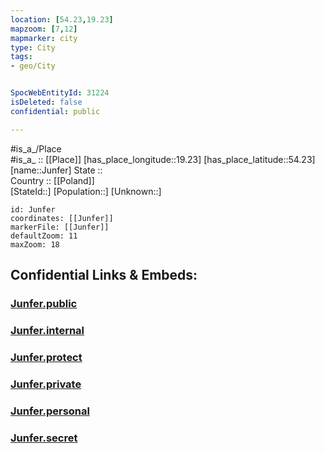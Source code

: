 ```yaml
---
location: [54.23,19.23] 
mapzoom: [7,12] 
mapmarker: city 
type: City
tags:
- geo/City


SpocWebEntityId: 31224
isDeleted: false
confidential: public

---
```

#is_a_/Place  
#is_a_ :: [[Place]] 
[has_place_longitude::19.23] 
[has_place_latitude::54.23] 
[name::Junfer] 
State ::  
Country :: [[Poland]]  
[StateId::] 
[Population::] 
[Unknown::] 


```leaflet
id: Junfer
coordinates: [[Junfer]] 
markerFile: [[Junfer]] 
defaultZoom: 11 
maxZoom: 18
```


## Confidential Links & Embeds: 

### [Junfer.public](/_public/\Earth\Continent\Europe\Europe~East\Poland\Provinces~Poland\Pomeranian\CityJunfer.public.md) 

### [Junfer.internal](/_internal/\Earth\Continent\Europe\Europe~East\Poland\Provinces~Poland\Pomeranian\CityJunfer.internal.md) 

### [Junfer.protect](/_protect/\Earth\Continent\Europe\Europe~East\Poland\Provinces~Poland\Pomeranian\CityJunfer.protect.md) 

### [Junfer.private](/_private/\Earth\Continent\Europe\Europe~East\Poland\Provinces~Poland\Pomeranian\CityJunfer.private.md) 

### [Junfer.personal](/_personal/\Earth\Continent\Europe\Europe~East\Poland\Provinces~Poland\Pomeranian\CityJunfer.personal.md) 

### [Junfer.secret](/_secret/\Earth\Continent\Europe\Europe~East\Poland\Provinces~Poland\Pomeranian\CityJunfer.secret.md)

